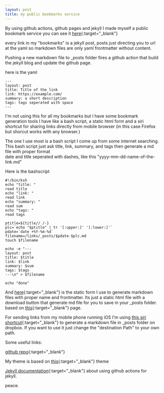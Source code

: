```yaml
---
layout: post
title: my public bookmarks service
---
```


By using github actions, github pages and jekyll I made myself a public bookmark service
you can see it [here](https://umtksa.github.io/links/){:target="_blank"}

every link in my "bookmarks" is a jekyll post, posts just directing you to url at the yaml so markdown files are only yaml frontmatter without content.

Pushing a new markdown file to _posts folder fires a github action that build the jekyll blog and update the github page.

here is the yaml
```
---
layout: post
title: Title of the link
link: https://example.com/
summary: a short description
tags: tags seperated with space
---

```

I'm not using this for all my bookmarks but I have some
bookmark generation tools I have like a bash script, a static html form and a siri shortcut for sharing links directly from mobile browser (in this case Firefox but shorcut works with any browser.)

The one I use most is a bash script I come up from some internet searching.
This bash script just ask title, link, summary, and tags then generate a md file with proper format  
date and title seperated with dashes, like this "yyyy-mm-dd-name-of-the-link.md"

Here is the bashscript

```
#!/bin/ksh
echo "title: "
read title
echo "link: "
read link
echo "summary: "
read sum
echo "tags: "
read tags

ptitle=${title// /-}
plc=`echo "$ptitle" | tr '[:upper:]' '[:lower:]'`
pdate=`date +%Y-%m-%d`
filename=/links/_posts/$pdate-$plc.md
touch $filename

echo -e "---
layout: post
title: $title
link: $link
summary: $sum
tags: $tags
---\n" > $filename

echo "done"

```

And [here](https://umtksa.github.io/links/post){:target="_blank"} is the static form I use to generate markdown files with proper name and frontmatter. Its just a static html file with a download button that generate md file for you to save in your _posts folder.
based on [this](https://www.simongriffee.com/notebook/form-to-txt/){:target="_blank"} page.

For sending links from my mobile phone running iOS I'm using [this siri shortcut](https://www.icloud.com/shortcuts/65a5ef0312ec4b0cae187dfe0f33349c){:target="_blank"} to generate a markdown file in _posts folder on dropbox. If you want to use it just change the "destination Path" to your own path.

Some useful links:

[github repo](https://github.com/umtksa/links){:target="_blank"}

My theme is based on [this](https://github.com/P0WEX/Gesko){:target="_blank"} theme

[Jekyll documentation](https://jekyllrb.com/docs/continuous-integration/github-actions/){:target="_blank"} about using github actions for jekyll.

peace.
